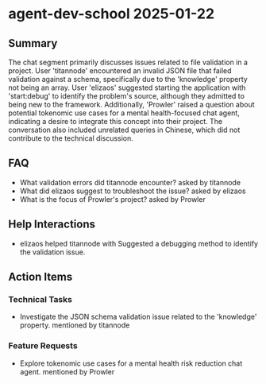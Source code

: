 # agent-dev-school 2025-01-22

## Summary
The chat segment primarily discusses issues related to file validation in a project. User 'titannode' encountered an invalid JSON file that failed validation against a schema, specifically due to the 'knowledge' property not being an array. User 'elizaos' suggested starting the application with 'start:debug' to identify the problem's source, although they admitted to being new to the framework. Additionally, 'Prowler' raised a question about potential tokenomic use cases for a mental health-focused chat agent, indicating a desire to integrate this concept into their project. The conversation also included unrelated queries in Chinese, which did not contribute to the technical discussion.

## FAQ
- What validation errors did titannode encounter? asked by titannode
- What did elizaos suggest to troubleshoot the issue? asked by elizaos
- What is the focus of Prowler's project? asked by Prowler

## Help Interactions
- elizaos helped titannode with Suggested a debugging method to identify the validation issue.

## Action Items

### Technical Tasks
- Investigate the JSON schema validation issue related to the 'knowledge' property. mentioned by titannode

### Feature Requests
- Explore tokenomic use cases for a mental health risk reduction chat agent. mentioned by Prowler